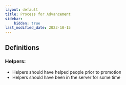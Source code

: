 ```yaml
---
layout: default
title: Process for Advancement
sidebar:
    hidden: true
last_modified_date: 2023-10-15
---
```


## Definitions
### Helpers:
- Helpers should have helped people prior to promotion
- Helpers should have been in the server for some time
